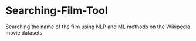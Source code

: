 # Searching-Film-Tool
Searching the name of the film using NLP and ML methods on the Wikipedia movie datasets
